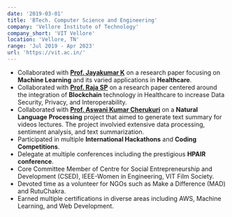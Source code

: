 ```yaml
---
date: '2019-03-01'
title: 'BTech. Computer Science and Engineering'
company: 'Vellore Institute of Technology'
company_short: 'VIT Vellore'
location: 'Vellore, TN'
range: 'Jul 2019 - Apr 2023'
url: 'https://vit.ac.in/'
---
```


- Collaborated with **[Prof. Jayakumar K](https://research.vit.ac.in/researcher/jayakumar-k)** on a research paper focusing on **Machine Learning** and its varied applications in **Healthcare**.
- Collaborated with **[Prof. Raja SP](https://vitdirectory.vit.ac.in/page/faculty/17975)** on a research paper centered around the integration of **Blockchain** technology in Healthcare to increase Data Security, Privacy, and Interoperability.
- Collaborated with **[Prof. Aswani Kumar Cherukuri](https://research.vit.ac.in/researcher/aswani-kumar-cherukuri)** on a **Natural Language Processing** project that aimed to generate text summary for videos lectures. The project involvied extensive data processing, sentiment analysis, and text summarization.
- Participated in multiple **International Hackathons** and **Coding Competitions**.
- Delegate at multiple conferences including the prestigious **HPAIR conference**.
- Core Committee Member of Centre for Social Entrepreneurship and Development (CSED), IEEE-Women in Engineering, VIT Film Society.
- Devoted time as a volunteer for NGOs such as Make a Difference (MAD) and RutuChakra.
- Earned multiple certifications in diverse areas including AWS, Machine Learning, and Web Development.